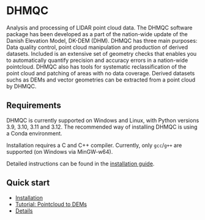 # DHMQC #

Analysis and processing of LIDAR point cloud data.
The DHMQC software package has been developed as a part of the nation-wide update of the Danish Elevation Model,
DK-DEM (DHM).
DHMQC has three main purposes: Data quality control, point cloud manipulation and production of derived datasets.
Included is an extensive set of geometry checks that enables you to automatically quantify precision and
accuracy errors in a nation-wide pointcloud.
DHMQC also has tools for systematic reclassification of the point cloud and patching of areas with no data coverage.
Derived datasets suchs as DEMs and vector geometries can be extracted from a point cloud by DHMQC.

## Requirements ##

DHMQC is currently supported on Windows and Linux, with Python versions 3.9, 3.10, 3.11 and 3.12. The recommended way
of installing DHMQC is using a Conda environment.

Installation requires a C and C++ compiler. Currently, only `gcc`/`g++` are supported (on Windows via MinGW-w64).

Detailed instructions can be found in the [installation guide](doc/installation.md).

## Quick start ##

* [Installation](doc/installation.md)
* [Tutorial: Pointcloud to DEMs](doc/howto_pc_to_dem.md)
* [Details](doc/details.md)
